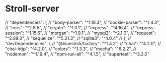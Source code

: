 # Stroll-server


// "dependencies": {
//   "body-parser": "^1.18.3",
//   "cookie-parser": "^1.4.3",
//   "cors": "^2.8.5",
//   "crypto": "^1.0.1",
//   "express": "^4.16.4",
//   "express-session": "^1.15.6",
//   "morgan": "^1.9.1",
//   "mysql2": "^2.1.0",
//   "request": "^2.88.0",
//   "sequelize": "^5.21.3",
//   "sqlite3": "^4.0.4"
// },
// "devDependencies": {
//   "@bluesh55/factory": "^1.4.2",
//   "chai": "^4.2.0",
//   "chai-http": "^4.2.0",
//   "colors": "^1.3.3",
//   "mocha": "^6.2.2",
//   "nodemon": "^1.19.4",
//   "npm-run-all": "^4.1.5",
//   "supertest": "^3.3.0"
